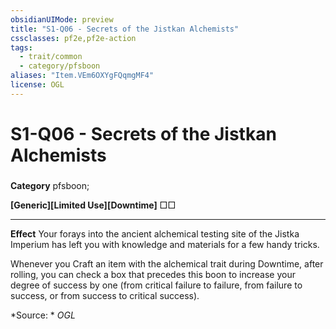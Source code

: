 ```yaml
---
obsidianUIMode: preview
title: "S1-Q06 - Secrets of the Jistkan Alchemists"
cssclasses: pf2e,pf2e-action
tags:
  - trait/common
  - category/pfsboon
aliases: "Item.VEm6OXYgFQqmgMF4"
license: OGL
---
```

# S1-Q06 - Secrets of the Jistkan Alchemists

### 

**Category** pfsboon; 




**\[Generic\]\[Limited Use\]\[Downtime\]** □□

* * *

**Effect** Your forays into the ancient alchemical testing site of the Jistka Imperium has left you with knowledge and materials for a few handy tricks.

Whenever you Craft an item with the alchemical trait during Downtime, after rolling, you can check a box that precedes this boon to increase your degree of success by one (from critical failure to failure, from failure to success, or from success to critical success).

*Source: *
*OGL*